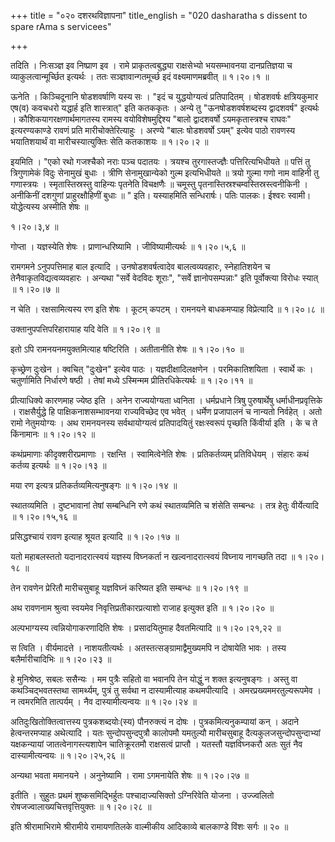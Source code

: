 +++
title = "०२० दशरथविज्ञापना"
title_english = "020 dasharatha s dissent to spare rAma s servicees"

+++


तदिति । निःसञ्ज्ञ इव निष्प्राण इव । रामे प्राकृतत्वबुद्ध्या राक्षसेभ्यो
भयसम्भावनया दानप्रतिज्ञया च व्याकुलत्वान्मूर्च्छित इत्यर्थः । ततः
सञ्ज्ञावान्गतमूर्च्छ इदं वक्ष्यमाणमब्रवीत्  ॥  १।२०।१  ॥   

  

ऊनेति । किञ्चिदूनानि षोडशवर्षाणि यस्य सः । "इदं च युद्धयोग्यत्वं
प्रतिपादितम् । षोडशवर्षः क्षत्रियकुमार एष(व) कवचधरो यद्धार्ह इति
शास्त्रात्" इति कतककृतः । अन्ये तु "ऊनषोडशवर्षशब्दस्य द्वादशवर्ष"
इत्यर्थः । कौशिकयागरक्षणार्थमागतस्य रामस्य वयोविशेषमुद्दिश्य "बालो
द्वादशवर्षो ऽयमकृतास्त्रश्च राघवः" इत्यरण्यकाण्डे रावणं प्रति
मारीचोक्तेरित्याहुः । अरण्ये "बालः षोडशवर्षो ऽयम्" इत्येव पाठो रावणस्य
भयातिशयार्थं वा मारीचस्यात्युक्तिः सेति कतकाशयः  ॥  १।२०।२  ॥   

  

इयमिति । "एको रथो गजश्चैको नराः पञ्च पदातयः । त्रयश्च तुरगास्तज्ज्ञैः
पत्तिरित्यभिधीयते  ॥  पत्तिं तु त्रिगुणामेकं विदुः सेनामुखं बुधाः ।
त्रीणि सेनामुखान्येको गुल्म इत्यभिधीयते  ॥  त्रयो गुल्मा गणो नाम वाहिनी
तु गणास्त्रयः । स्मृतास्तिस्रस्तु वाहिन्यः पृतनेति विचक्षणैः  ॥  चमूस्तु
पृतनास्तिस्रश्चम्वस्तिस्रस्त्वनीकिनी । अनीकिनीं दशगुणां प्राहुरक्षौहिणीं
बुधाः  ॥ " इति। यस्याहमिति सन्धिरार्षः। पतिः पालकः। ईश्वरः स्वामी।
योद्धेत्यस्य अस्मीति शेषः  ॥   

१।२०।३,४  ॥   

गोप्ता । यज्ञस्येति शेषः । प्राणान्धरिष्यामि । जीविष्यामीत्यर्थः  ॥ 
१।२०।५,६  ॥   

  

रामगमने ऽनुपपत्तिमाह बाल इत्यादि । उनषोडशवर्षत्वादेव बालत्वव्यवहारः,
स्नेहातिशयेन च तेनैवाकृतविद्यत्वव्यवहारः । अन्यथा "सर्वे वेदविदः शूराः",
"सर्वे ज्ञानोपसम्पन्नाः" इति पूर्वोक्त्या विरोधः स्यात्  ॥  १।२०।७  ॥   

  

न चेति । रक्षसामित्यस्य रण इति शेषः । कूटम् कपटम् । रामनयने बाधकमप्याह
विप्रेत्यादि  ॥  १।२०।८  ॥   

  

उक्तानुपपत्तिपरिहारायाह यदि वेति  ॥  १।२०।९  ॥   

  

इतो ऽपि रामनयनमयुक्तमित्याह षष्टिरिति । अतीतानीति शेषः  ॥  १।२०।१०  ॥   

  

कृच्छ्रेण दुःखेन । क्वचित् "दुःखेन" इत्येव पाठः । यज्ञदीक्षादिलक्षणेन ।
परमिकातिशयिता । स्वार्थे कः । चतुर्णामिति निर्धारणे षष्ठी । तेषां मध्ये
ऽस्मिन्मम प्रीतिरधिकेत्यर्थः  ॥  १।२०।११  ॥   

  

प्रीत्याधिक्ये कारणमाह ज्येष्ठ इति । अनेन राज्ययोग्यता ध्वनिता ।
धर्मप्रधाने त्रिषु पुरुषार्थेषु धर्माधीनप्रवृत्तिके । राक्षसैर्युद्धे हि
पाक्षिकनाशसम्भावनया राज्यविच्छेद एव भवेत् । धर्मेण प्रजापालनं च नान्यतो
निर्वहेत् । अतो रामो नेतुमयोग्यः । अथ रामनयनस्य सर्वथायोग्यत्वं
प्रतिपादयितुं रक्षःस्वरूपं पृच्छति किंवीर्या इति । के च ते किंनामानः  ॥ 
१।२०।१२  ॥   

  

कथंप्रमाणाः कीदृक्शरीरप्रमाणाः । रक्षन्ति । स्वामित्वेनेति शेषः ।
प्रतिकर्तव्यम् प्रतिविधेयम् । संहारः कथं कर्तव्य इत्यर्थः  ॥  १।२०।१३
 ॥   

  

मया रण इत्यत्र प्रतिकर्तव्यमित्यनुषङ्गः  ॥  १।२०।१४  ॥   

  

स्थातव्यमिति । दुष्टभावानां तेषां सम्बन्धिनि रणे कथं स्थातव्यमिति च
शंसेति सम्बन्धः । तत्र हेतुः वीर्येत्यादि  ॥  १।२०।१५,१६  ॥   

  

प्रसिद्धश्चायं रावण इत्याह श्रूयत इत्यादि  ॥  १।२०।१७  ॥   

  

यतो महाबलस्ततो यदानादरात्स्वयं यज्ञस्य विघ्नकर्ता न खल्वनादरात्स्वयं
विघ्नाय नागच्छति तदा  ॥  १।२०।१८  ॥   

  

तेन रावणेन प्रेरितौ मारीचसुबाहू यज्ञविघ्नं करिष्यत इति सम्बन्धः  ॥ 
१।२०।१९  ॥   

  

अथ रावणनाम श्रुत्वा स्वयमेव निवृत्तिप्रतीकारप्रत्याशो राजाह इत्युक्त इति
 ॥  १।२०।२०  ॥   

  

अल्पभाग्यस्य त्वन्नियोगाकरणादिति शेषः । प्रसादयितुमाह दैवतमित्यादि  ॥ 
१।२०।२१,२२  ॥   

  

स त्विति । वीर्यमादत्ते । नाशयतीत्यर्थः । अतस्तत्सङ्ग्रामाद्वैमुख्यमपि न
दोषायेति भावः । तस्य बलैर्मारीचादिभिः  ॥  १।२०।२३  ॥   

  

हे मुनिश्रेष्ठ, सबलः ससैन्यः । मम पुत्रैः सहितो वा भवानपि तेन योद्धुं न
शक्त इत्यनुषङ्गः । अस्तु वा कथञ्चिद्भवतस्तथा सामर्थ्यम्, पुत्रं तु
सर्वथा न दास्यामीत्याह कथमपीत्यादि । अमरप्रख्यममरतुल्यरूपमेव । न
त्वमरमिति तात्पर्यम् । नैव दास्यामीत्यन्वयः  ॥  १।२०।२४  ॥   

  

अतिदुःखितोक्तित्वात्तस्य पुत्रकशब्दयोः(स्य) पौनरुक्त्यं न दोषः ।
पुत्रकमित्यनुकम्पायां कन् । अदाने हेत्वन्तरमप्याह अथेत्यादि । यतः
सुन्दोपसुन्दपुत्रौ कालोपमौ यमतुल्यौ मारीचसुबाहू
दैत्यकुलजसुन्दोपसुन्दाभ्यां यक्षकन्यायां जातत्वेनागस्त्यशापेन
चातिक्रूरतमौ राक्षसत्वं प्राप्तौ । यतस्तौ यज्ञविघ्नकरौ अतः सुतं नैव
दास्यामीत्यन्वयः  ॥  १।२०।२५,२६  ॥   

  

अन्यथा भवता ममानयने । अनुनेष्यामि । रामा ऽगमनायेति शेषः  ॥  १।२०।२७  ॥   

  

इतीति । सुहुतः प्रथमं शुष्कसमिद्भिर्हुतः पश्चादाज्यसिक्तो ऽग्निरिवेति
योजना । उज्ज्वलितो रोषजज्वालाख्यचित्तवृत्तियुक्तः  ॥  १।२०।२८  ॥   

  

इति श्रीरामाभिरामे श्रीरामीये रामायणतिलके वाल्मीकीय आदिकाव्ये बालकाण्डे
विंशः सर्गः  ॥  २०  ॥   

  


